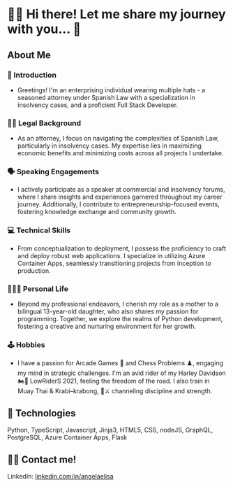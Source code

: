 
# 🙋‍♀️ Hi there! Let me share my journey with you... 🤘

## About Me

### 🧐 Introduction
- Greetings! I'm an enterprising individual wearing multiple hats - a seasoned attorney under Spanish Law with a specialization in insolvency cases, and a proficient Full Stack Developer.

### 👩‍⚖️ Legal Background
- As an attorney, I focus on navigating the complexities of Spanish Law, particularly in insolvency cases. My expertise lies in maximizing economic benefits and minimizing costs across all projects I undertake.

### 🗣️ Speaking Engagements
- I actively participate as a speaker at commercial and insolvency forums, where I share insights and experiences garnered throughout my career journey. Additionally, I contribute to entrepreneurship-focused events, fostering knowledge exchange and community growth.

### 💻 Technical Skills
- From conceptualization to deployment, I possess the proficiency to craft and deploy robust web applications. I specialize in utilizing Azure Container Apps, seamlessly transitioning projects from inception to production.

### 👨‍👩‍👧 Personal Life
- Beyond my professional endeavors, I cherish my role as a mother to a bilingual 13-year-old daughter, who also shares my passion for programming. Together, we explore the realms of Python development, fostering a creative and nurturing environment for her growth.

### 🕹️ Hobbies
- I have a passion for Arcade Games 👾 and Chess Problems ♟️, engaging my mind in strategic challenges. I'm an avid rider of my Harley Davidson 🏍️💨 LowRiderS 2021, feeling the freedom of the road. I also train in Muay Thai & Krabi–krabong, 🥊⚔️ channeling discipline and strength.

## 🚀 Technologies
Python, TypeScript, Javascript, Jinja3, HTML5, CSS, nodeJS, GraphQL, PostgreSQL, Azure Container Apps, Flask


## 👩‍💻 Contact me!
LinkedIn: [linkedin.com/in/angelaelisa](https://www.linkedin.com/in/angelaelisa)

